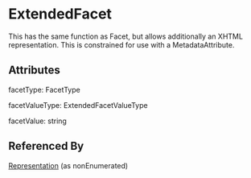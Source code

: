 
# ExtendedFacet





This has the same function as Facet, but allows additionally an XHTML representation. This is constrained for use with a MetadataAttribute.

## Attributes

facetType: FacetType

facetValueType: ExtendedFacetValueType

facetValue: string





## Referenced By

[Representation](Representation.md) (as nonEnumerated)


    